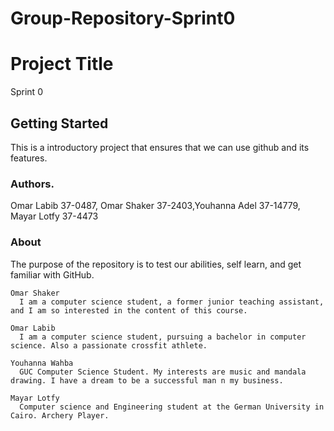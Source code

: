 # Group-Repository-Sprint0




# Project Title

Sprint 0

## Getting Started

This is a introductory project that ensures that we can use github and its features.

### Authors.

Omar Labib 37-0487, Omar Shaker 37-2403,Youhanna Adel 37-14779, Mayar Lotfy 37-4473 

### About

The purpose of the repository is to test our abilities, self learn, and get familiar with GitHub.

```
Omar Shaker
  I am a computer science student, a former junior teaching assistant, and I am so interested in the content of this course.
```

```
Omar Labib
  I am a computer science student, pursuing a bachelor in computer science. Also a passionate crossfit athlete. 
```

```
Youhanna Wahba
  GUC Computer Science Student. My interests are music and mandala drawing. I have a dream to be a successful man n my business.
```

```
Mayar Lotfy
  Computer science and Engineering student at the German University in Cairo. Archery Player.
```






